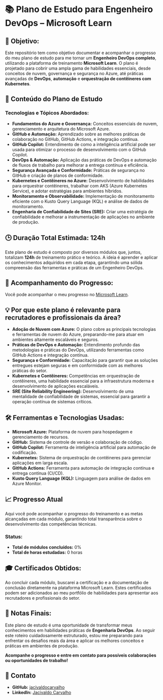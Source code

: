 # 📚 **Plano de Estudo para Engenheiro DevOps** – Microsoft Learn

## 🚀 **Objetivo:**
Este repositório tem como objetivo documentar e acompanhar o progresso do meu plano de estudo para me tornar um **Engenheiro DevOps completo**, utilizando a plataforma de treinamento **Microsoft Learn**. O plano é projetado para cobrir uma ampla gama de habilidades essenciais, desde conceitos de nuvem, governança e segurança no Azure, até práticas avançadas de **DevOps**, **automação** e **orquestração de contêineres com Kubernetes**.


## 🎯 **Conteúdo do Plano de Estudo**

### **Tecnologias e Tópicos Abordados:**
- **Fundamentos do Azure e Governança:** Conceitos essenciais de nuvem, gerenciamento e arquitetura do Microsoft Azure.
- **GitHub e Automação:** Aprendizado sobre as melhores práticas de colaboração no GitHub, GitHub Actions, e integração contínua.
- **GitHub Copilot:** Entendimento de como a inteligência artificial pode ser usada para otimizar o processo de desenvolvimento com o GitHub Copilot.
- **DevOps & Automação:** Aplicação das práticas de DevOps e automação de fluxos de trabalho para melhorar a entrega contínua e eficiência.
- **Segurança Avançada e Conformidade:** Práticas de segurança no GitHub e criação de planos de conformidade.
- **Kubernetes e Contêineres no Azure:** Desenvolvimento de habilidades para orquestrar contêineres, trabalhar com AKS (Azure Kubernetes Service), e adotar estratégias para ambientes híbridos.
- **Monitoramento e Observabilidade:** Implementação de monitoramento eficiente com o Kusto Query Language (KQL) e análise de dados de monitoramento.
- **Engenharia de Confiabilidade de Sites (SRE):** Criar uma estratégia de confiabilidade e melhorar a instrumentação de aplicações no ambiente de produção.


## 🕒 **Duração Total Estimada: 124h**

Este plano de estudo é composto por diversos módulos que, juntos, totalizam **124h** de treinamento prático e teórico. A ideia é aprender e aplicar os conhecimentos adquiridos em cada etapa, garantindo uma sólida compreensão das ferramentas e práticas de um Engenheiro DevOps.


## 🔗 **Acompanhamento do Progresso:**

Você pode acompanhar o meu progresso no [Microsoft Learn](https://learn.microsoft.com/pt-br/collections/40x5uxtwjp1y8w?username=JacivaldoCarvalho-3412&section=activity&sharingId=5B156791DE42C615).


## 💡 **Por que este plano é relevante para recrutadores e profissionais da área?**

- **Adoção de Nuvem com Azure:** O plano cobre as principais tecnologias e ferramentas de nuvem do Azure, preparando-me para atuar em ambientes altamente escaláveis e seguros.
- **Práticas de DevOps e Automação:** Entendimento profundo das metodologias e práticas do DevOps, utilizando ferramentas como GitHub Actions e integração contínua.
- **Segurança e Conformidade:** Capacitação para garantir que as soluções entregues estejam seguras e em conformidade com as melhores práticas do setor.
- **Kubernetes e Contêineres:** Competências em orquestração de contêineres, uma habilidade essencial para a infraestrutura moderna e desenvolvimento de aplicações escaláveis.
- **SRE (Site Reliability Engineering):** Desenvolvimento de uma mentalidade de confiabilidade de sistemas, essencial para garantir a operação contínua de sistemas críticos.


## 🛠️ **Ferramentas e Tecnologias Usadas:**
- **Microsoft Azure:** Plataforma de nuvem para hospedagem e gerenciamento de recursos.
- **GitHub:** Sistema de controle de versão e colaboração de código.
- **GitHub Copilot:** Ferramenta de inteligência artificial para automação de codificação.
- **Kubernetes:** Sistema de orquestração de contêineres para gerenciar aplicações em larga escala.
- **GitHub Actions:** Ferramenta para automação de integração contínua e entrega contínua (CI/CD).
- **Kusto Query Language (KQL):** Linguagem para análise de dados em Azure Monitor.


## 📈 **Progresso Atual**

Aqui você pode acompanhar o progresso do treinamento e as metas alcançadas em cada módulo, garantindo total transparência sobre o desenvolvimento das competências técnicas.

### **Status:**
- **Total de módulos concluídos:** 0%
- **Total de horas estudadas:** 0 horas


## 🎓 **Certificados Obtidos:**

Ao concluir cada módulo, buscarei a certificação e a documentação de conclusão diretamente na plataforma Microsoft Learn. Estes certificados podem ser adicionados ao meu portfólio de habilidades para apresentar aos recrutadores e profissionais do setor.


## 📝 **Notas Finais:**

Este plano de estudo é uma oportunidade de transformar meus conhecimentos em habilidades práticas de **Engenharia DevOps**. Ao seguir este roteiro cuidadosamente estruturado, estou me preparando para enfrentar os desafios reais da área e aplicar os melhores conceitos e práticas em ambientes de produção.

**Acompanhe o progresso e entre em contato para possíveis colaborações ou oportunidades de trabalho!**


## 💬 **Contato**

- **GitHub:** [jacivaldocarvalho](https://github.com/jacivaldocarvalho)
- **LinkedIn:** [Jacivaldo Carvalho](https://www.linkedin.com/in/jacivaldocarvalho)

